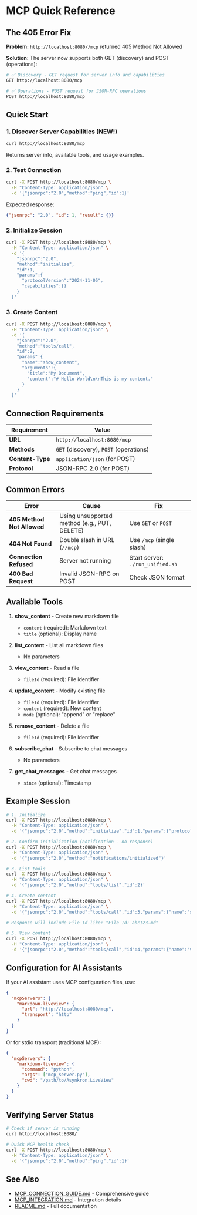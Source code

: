 # MCP Quick Reference

## The 405 Error Fix

**Problem:** `http://localhost:8080//mcp` returned 405 Method Not Allowed

**Solution:** The server now supports both GET (discovery) and POST (operations):

```bash
# ✅ Discovery - GET request for server info and capabilities
GET http://localhost:8080/mcp

# ✅ Operations - POST request for JSON-RPC operations
POST http://localhost:8080/mcp
```

## Quick Start

### 1. Discover Server Capabilities (NEW!)
```bash
curl http://localhost:8080/mcp
```

Returns server info, available tools, and usage examples.

### 2. Test Connection
```bash
curl -X POST http://localhost:8080/mcp \
  -H "Content-Type: application/json" \
  -d '{"jsonrpc":"2.0","method":"ping","id":1}'
```

Expected response:
```json
{"jsonrpc": "2.0", "id": 1, "result": {}}
```

### 2. Initialize Session
```bash
curl -X POST http://localhost:8080/mcp \
  -H "Content-Type: application/json" \
  -d '{
    "jsonrpc":"2.0",
    "method":"initialize",
    "id":1,
    "params":{
      "protocolVersion":"2024-11-05",
      "capabilities":{}
    }
  }'
```

### 3. Create Content
```bash
curl -X POST http://localhost:8080/mcp \
  -H "Content-Type: application/json" \
  -d '{
    "jsonrpc":"2.0",
    "method":"tools/call",
    "id":2,
    "params":{
      "name":"show_content",
      "arguments":{
        "title":"My Document",
        "content":"# Hello World\n\nThis is my content."
      }
    }
  }'
```

## Connection Requirements

| Requirement | Value |
|-------------|-------|
| **URL** | `http://localhost:8080/mcp` |
| **Methods** | `GET` (discovery), `POST` (operations) |
| **Content-Type** | `application/json` (for POST) |
| **Protocol** | JSON-RPC 2.0 (for POST) |

## Common Errors

| Error | Cause | Fix |
|-------|-------|-----|
| **405 Method Not Allowed** | Using unsupported method (e.g., PUT, DELETE) | Use `GET` or `POST` |
| **404 Not Found** | Double slash in URL (`//mcp`) | Use `/mcp` (single slash) |
| **Connection Refused** | Server not running | Start server: `./run_unified.sh` |
| **400 Bad Request** | Invalid JSON-RPC on POST | Check JSON format |

## Available Tools

1. **show_content** - Create new markdown file
   - `content` (required): Markdown text
   - `title` (optional): Display name

2. **list_content** - List all markdown files
   - No parameters

3. **view_content** - Read a file
   - `fileId` (required): File identifier

4. **update_content** - Modify existing file
   - `fileId` (required): File identifier
   - `content` (required): New content
   - `mode` (optional): "append" or "replace"

5. **remove_content** - Delete a file
   - `fileId` (required): File identifier

6. **subscribe_chat** - Subscribe to chat messages
   - No parameters

7. **get_chat_messages** - Get chat messages
   - `since` (optional): Timestamp

## Example Session

```bash
# 1. Initialize
curl -X POST http://localhost:8080/mcp \
  -H "Content-Type: application/json" \
  -d '{"jsonrpc":"2.0","method":"initialize","id":1,"params":{"protocolVersion":"2024-11-05","capabilities":{}}}'

# 2. Confirm initialization (notification - no response)
curl -X POST http://localhost:8080/mcp \
  -H "Content-Type: application/json" \
  -d '{"jsonrpc":"2.0","method":"notifications/initialized"}'

# 3. List tools
curl -X POST http://localhost:8080/mcp \
  -H "Content-Type: application/json" \
  -d '{"jsonrpc":"2.0","method":"tools/list","id":2}'

# 4. Create content
curl -X POST http://localhost:8080/mcp \
  -H "Content-Type: application/json" \
  -d '{"jsonrpc":"2.0","method":"tools/call","id":3,"params":{"name":"show_content","arguments":{"content":"# Test"}}}'

# Response will include File Id like: "File Id: abc123.md"

# 5. View content
curl -X POST http://localhost:8080/mcp \
  -H "Content-Type: application/json" \
  -d '{"jsonrpc":"2.0","method":"tools/call","id":4,"params":{"name":"view_content","arguments":{"fileId":"abc123.md"}}}'
```

## Configuration for AI Assistants

If your AI assistant uses MCP configuration files, use:

```json
{
  "mcpServers": {
    "markdown-liveview": {
      "url": "http://localhost:8080/mcp",
      "transport": "http"
    }
  }
}
```

Or for stdio transport (traditional MCP):

```json
{
  "mcpServers": {
    "markdown-liveview": {
      "command": "python",
      "args": ["mcp_server.py"],
      "cwd": "/path/to/Asynkron.LiveView"
    }
  }
}
```

## Verifying Server Status

```bash
# Check if server is running
curl http://localhost:8080/

# Quick MCP health check
curl -X POST http://localhost:8080/mcp \
  -H "Content-Type: application/json" \
  -d '{"jsonrpc":"2.0","method":"ping","id":1}'
```

## See Also

- [MCP_CONNECTION_GUIDE.md](./MCP_CONNECTION_GUIDE.md) - Comprehensive guide
- [MCP_INTEGRATION.md](./MCP_INTEGRATION.md) - Integration details
- [README.md](./README.md) - Full documentation
